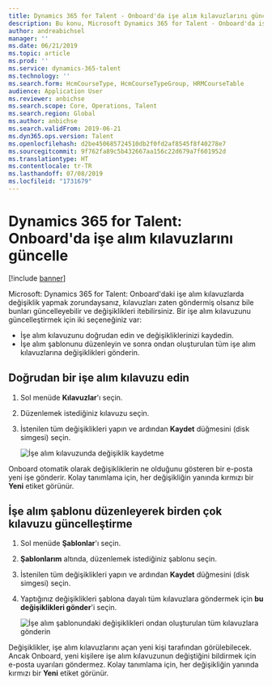 ```yaml
---
title: Dynamics 365 for Talent - Onboard'da işe alım kılavuzlarını güncelle
description: Bu konu, Microsoft Dynamics 365 for Talent - Onboard'da işe alım kılavuzlarının güncelleştirilen ve değişikliklerin varolan kılavuzlara itilen şekli açıklanmaktadır.
author: andreabichsel
manager: ''
ms.date: 06/21/2019
ms.topic: article
ms.prod: ''
ms.service: dynamics-365-talent
ms.technology: ''
ms.search.form: HcmCourseType, HcmCourseTypeGroup, HRMCourseTable
audience: Application User
ms.reviewer: anbichse
ms.search.scope: Core, Operations, Talent
ms.search.region: Global
ms.author: anbichse
ms.search.validFrom: 2019-06-21
ms.dyn365.ops.version: Talent
ms.openlocfilehash: d2be450685724510db2f0fd2af8545f8f40278e7
ms.sourcegitcommit: 9f762fa89c5b432667aa156c22d679a7f601952d
ms.translationtype: HT
ms.contentlocale: tr-TR
ms.lasthandoff: 07/08/2019
ms.locfileid: "1731679"
---
```

# <a name="update-onboarding-guides-in-dynamics-365-for-talent-onboard"></a>Dynamics 365 for Talent: Onboard'da işe alım kılavuzlarını güncelle

[!include [banner](includes/banner.md)]

Microsoft: Dynamics 365 for Talent: Onboard'daki işe alım kılavuzlarda değişiklik yapmak zorundaysanız, kılavuzları zaten göndermiş olsanız bile bunları güncelleyebilir ve değişiklikleri itebilirsiniz. Bir işe alım kılavuzunu güncelleştirmek için iki seçeneğiniz var:

- İşe alım kılavuzunu doğrudan edin ve değişikliklerinizi kaydedin.
- İşe alım şablonunu düzenleyin ve sonra ondan oluşturulan tüm işe alım kılavuzlarına değişiklikleri gönderin.

## <a name="edit-an-onboarding-guide-directly"></a>Doğrudan bir işe alım kılavuzu edin

1. Sol menüde **Kılavuzlar**'ı seçin.
2. Düzenlemek istediğiniz kılavuzu seçin.
3. İstenilen tüm değişiklikleri yapın ve ardından **Kaydet** düğmesini (disk simgesi) seçin.

    ![[İşe alım kılavuzunda değişiklik kaydetme](./media/onboard-save.png)](./media/onboard-save.png)

Onboard otomatik olarak değişikliklerin ne olduğunu gösteren bir e-posta yeni işe gönderir. Kolay tanımlama için, her değişikliğin yanında kırmızı bir **Yeni** etiket görünür.

## <a name="update-multiple-guides-by-editing-the-onboarding-template"></a>İşe alım şablonu düzenleyerek birden çok kılavuzu güncelleştirme

1. Sol menüde **Şablonlar**'ı seçin.
2. **Şablonlarım** altında, düzenlemek istediğiniz şablonu seçin.
3. İstenilen tüm değişiklikleri yapın ve ardından **Kaydet** düğmesini (disk simgesi) seçin.
4. Yaptığınız değişiklikleri şablona dayalı tüm kılavuzlara göndermek için **bu değişiklikleri gönder**'i seçin.

    ![[İşe alım şablonundaki değişiklikleri ondan oluşturulan tüm kılavuzlara gönderin](./media/onboard-push-changes.png)](./media/onboard-push-changes.png)

Değişiklikler, işe alım kılavuzlarını açan yeni kişi tarafından görülebilecek. Ancak Onboard, yeni kişilere işe alım kılavuzunun değiştiğini bildirmek için e-posta uyarıları göndermez. Kolay tanımlama için, her değişikliğin yanında kırmızı bir **Yeni** etiket görünür. 
